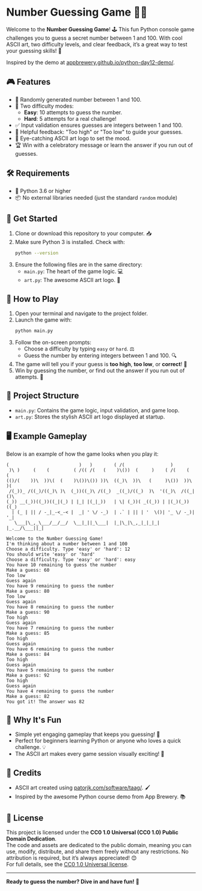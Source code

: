 # Number Guessing Game 🎲✨

Welcome to the **Number Guessing Game**! 🕹️ This fun Python console game challenges you to guess a secret number between 1 and 100. With cool ASCII art, two difficulty levels, and clear feedback, it’s a great way to test your guessing skills! 🚀

Inspired by the demo at [appbrewery.github.io/python-day12-demo/](https://appbrewery.github.io/python-day12-demo/).

## 🎮 Features
- 🔢 Randomly generated number between 1 and 100.
- 🥳 Two difficulty modes:
  - **Easy**: 10 attempts to guess the number.
  - **Hard**: 5 attempts for a real challenge!
- ✅ Input validation ensures guesses are integers between 1 and 100.
- 📢 Helpful feedback: "Too high" or "Too low" to guide your guesses.
- 🎨 Eye-catching ASCII art logo to set the mood.
- 🏆 Win with a celebratory message or learn the answer if you run out of guesses.

## 🛠️ Requirements
- 🐍 Python 3.6 or higher
- 📦 No external libraries needed (just the standard `random` module)

## 🚀 Get Started
1. Clone or download this repository to your computer. 📥
2. Make sure Python 3 is installed. Check with:
   ```bash
   python --version
   ```
3. Ensure the following files are in the same directory:
   - `main.py`: The heart of the game logic. 💻
   - `art.py`: The awesome ASCII art logo. 🎨

## 🎉 How to Play
1. Open your terminal and navigate to the project folder.
2. Launch the game with:
   ```bash
   python main.py
   ```
3. Follow the on-screen prompts:
   - Choose a difficulty by typing `easy` or `hard`. ⚖️
   - Guess the number by entering integers between 1 and 100. 🔍
4. The game will tell you if your guess is **too high**, **too low**, or **correct**! 🎯
5. Win by guessing the number, or find out the answer if you run out of attempts. 🥳

## 📂 Project Structure
- `main.py`: Contains the game logic, input validation, and game loop.
- `art.py`: Stores the stylish ASCII art logo displayed at startup.

## 🖥️ Example Gameplay
Below is an example of how the game looks when you play it:

```
(                          )   )        ( /(                 )            
 )\ )     (    (         ( /(( /(   (    )\())  (     )    ( /(    (  (    
(()/(    ))\  ))\(  (    )\())\()) ))\  ((_)\  ))\   (     )\())  ))\ )(   
 /(_))_ /((_)/((_)\ )\  (_))((_)\ /((_)  _((_)/((_)  )\  '((_)\  /((_|()\  
(_)) __(_))((_))((_|(_) | |_| |(_|_))   | \| (_))( _((_)) | |(_)(_))  ((_) 
  | (_ | || / -_|_-<_-< |  _| ' \/ -_)  | .` | || | '  \()| '_ \/ -_)| '_| 
   \___|\_,_\___/__/__/  \__|_||_\___|  |_|\_|\_,_|_|_|_| |_.__/\___||_|   

Welcome to the Number Guessing Game!
I'm thinking about a number between 1 and 100
Choose a difficulty. Type 'easy' or 'hard': 12
You should write 'easy' or 'hard'
Choose a difficulty. Type 'easy' or 'hard': easy
You have 10 remaining to guess the number
Make a guess: 60
Too low
Guess again
You have 9 remaining to guess the number
Make a guess: 80
Too low
Guess again
You have 8 remaining to guess the number
Make a guess: 90
Too high
Guess again
You have 7 remaining to guess the number
Make a guess: 85
Too high
Guess again
You have 6 remaining to guess the number
Make a guess: 84
Too high
Guess again
You have 5 remaining to guess the number
Make a guess: 92
Too high
Guess again
You have 4 remaining to guess the number
Make a guess: 82
You got it! The answer was 82
```

## 🌟 Why It's Fun
- Simple yet engaging gameplay that keeps you guessing! 🤔
- Perfect for beginners learning Python or anyone who loves a quick challenge. 💡
- The ASCII art makes every game session visually exciting! 🎨

## 🙌 Credits
- ASCII art created using [patorjk.com/software/taag/](https://patorjk.com/software/taag/). 🖌️
- Inspired by the awesome Python course demo from App Brewery. 📚

## 📜 License
This project is licensed under the **CC0 1.0 Universal (CC0 1.0) Public Domain Dedication**.  
The code and assets are dedicated to the public domain, meaning you can use, modify, distribute, and share them freely without any restrictions. No attribution is required, but it’s always appreciated! 😊  
For full details, see the [CC0 1.0 Universal license](https://creativecommons.org/publicdomain/zero/1.0/).

---

**Ready to guess the number? Dive in and have fun!** 🎉
